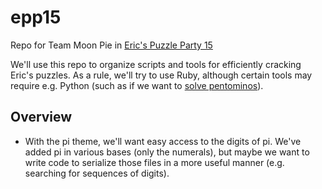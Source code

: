 epp15
=====

Repo for Team Moon Pie in [Eric's Puzzle Party 15][0]

[0]: http://www.ericharshbarger.org/epp/2015/

We'll use this repo to organize scripts and tools for efficiently
cracking Eric's puzzles. As a rule, we'll try to use Ruby, although
certain tools may require e.g. Python (such as if we want to
[solve pentominos][1]).

[1]: https://github.com/StevenClontz/epp14/tree/master/epp14_puzzle06

Overview
--------

- With the pi theme, we'll want easy access to the digits of pi. We've added
  pi in various bases (only the numerals), but maybe we want to write
  code to serialize those files in a more useful manner (e.g. searching
  for sequences of digits).